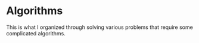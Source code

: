 # Algorithms
This is what I organized through solving various problems that require some complicated algorithms. 
